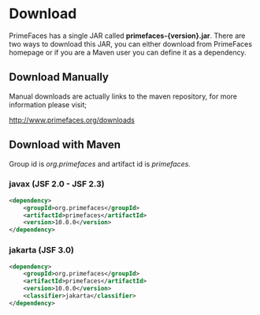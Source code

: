 # Download

PrimeFaces has a single JAR called **primefaces-{version}.jar**. There are two ways to download this
JAR, you can either download from PrimeFaces homepage or if you are a Maven user you can define
it as a dependency.

## Download Manually
Manual downloads are actually links to the maven repository, for more information please visit;

http://www.primefaces.org/downloads

## Download with Maven
Group id is _org.primefaces_ and artifact id is _primefaces._

### javax (JSF 2.0 - JSF 2.3)

```xml
<dependency>
    <groupId>org.primefaces</groupId>
    <artifactId>primefaces</artifactId>
    <version>10.0.0</version>
</dependency>
```

### jakarta (JSF 3.0)

```xml
<dependency>
    <groupId>org.primefaces</groupId>
    <artifactId>primefaces</artifactId>
    <version>10.0.0</version>
    <classifier>jakarta</classifier>
</dependency>
```